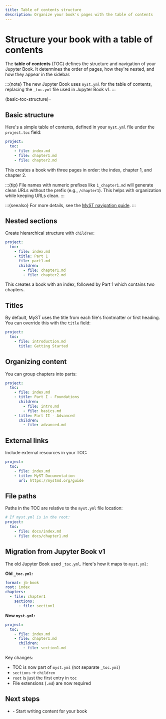 ```yaml
---
title: Table of contents structure
description: Organize your book's pages with the table of contents
---
```


# Structure your book with a table of contents

The **table of contents** (TOC) defines the structure and navigation of your Jupyter Book. It determines the order of pages, how they're nested, and how they appear in the sidebar.

:::{note}
The new Jupyter Book uses `myst.yml` for the table of contents, replacing the `_toc.yml` file used in Jupyter Book v1.
:::

(basic-toc-structure)=
## Basic structure

Here's a simple table of contents, defined in your `myst.yml` file under the `project.toc` field:

```yaml
project:
  toc:
    - file: index.md
    - file: chapter1.md
    - file: chapter2.md
```

This creates a book with three pages in order: the index, chapter 1, and chapter 2.

:::{tip}
File names with numeric prefixes like `1_chapter1.md` will generate clean URLs without the prefix (e.g., `/chapter1`). This helps with organization while keeping URLs clean.
:::

:::{seealso}
For more details, see the [MyST navigation guide](xref:guide/table-of-contents).
:::

## Nested sections

Create hierarchical structure with `children`:

```yaml
project:
  toc:
    - file: index.md
    - title: Part 1
      file: part1.md
      children:
        - file: chapter1.md
        - file: chapter2.md
```

This creates a book with an index, followed by Part 1 which contains two chapters.

## Titles

By default, MyST uses the title from each file's frontmatter or first heading. You can override this with the `title` field:

```yaml
project:
  toc:
    - file: introduction.md
      title: Getting Started
```

## Organizing content

You can group chapters into parts:

```yaml
project:
  toc:
    - file: index.md
    - title: Part I - Foundations
      children:
        - file: intro.md
        - file: basics.md
    - title: Part II - Advanced
      children:
        - file: advanced.md
```

## External links

Include external resources in your TOC:

```yaml
project:
  toc:
    - file: index.md
    - title: MyST Documentation
      url: https://mystmd.org/guide
```

## File paths

Paths in the TOC are relative to the `myst.yml` file location:

```yaml
# If myst.yml is in the root:
project:
  toc:
    - file: docs/index.md
    - file: docs/chapter1.md
```

## Migration from Jupyter Book v1

The old Jupyter Book used `_toc.yml`. Here's how it maps to `myst.yml`:

**Old `_toc.yml`:**
```yaml
format: jb-book
root: index
chapters:
  - file: chapter1
    sections:
      - file: section1
```

**New `myst.yml`:**
```yaml
project:
  toc:
    - file: index.md
    - file: chapter1.md
      children:
        - file: section1.md
```

Key changes:
- TOC is now part of `myst.yml` (not separate `_toc.yml`)
- `sections` → `children`
- `root` is just the first entry in `toc`
- File extensions (`.md`) are now required

## Next steps

- [](../getting-started/create-content.md) - Start writing content for your book
